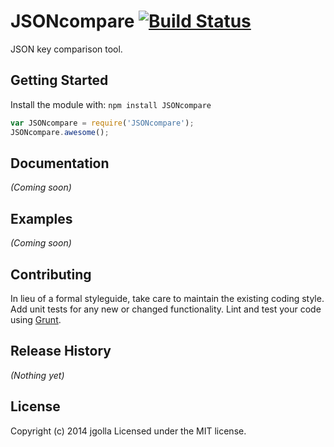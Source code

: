 # JSONcompare [![Build Status](https://secure.travis-ci.org/jgolla/JSONcompare.png?branch=master)](http://travis-ci.org/jgolla/JSONcompare)

JSON key comparison tool.

## Getting Started
Install the module with: `npm install JSONcompare`

```javascript
var JSONcompare = require('JSONcompare');
JSONcompare.awesome();
```

## Documentation
_(Coming soon)_

## Examples
_(Coming soon)_

## Contributing
In lieu of a formal styleguide, take care to maintain the existing coding style. Add unit tests for any new or changed functionality. Lint and test your code using [Grunt](http://gruntjs.com/).

## Release History
_(Nothing yet)_

## License
Copyright (c) 2014 jgolla
Licensed under the MIT license.
